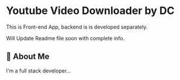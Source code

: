 
# Youtube Video Downloader by DC

This is Front-end App, backend is is developed separately.

Will Update Readme file soon with complete info.



## 🚀 About Me
I'm a full stack developer...


